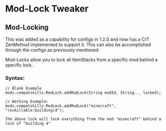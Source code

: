 # Mod-Lock Tweaker

## Mod-Locking

This was added as a capability for configs in 1.2.0 and now has a CrT ZenMethod implemented to support it. This can also be accomplished through the configs as previously mentioned.

Mod-Locks allow you to lock all ItemStacks from a specific mod behind a specific lock.

### Syntax:

    // Blank Example
    mods.compatskills.ModLock.addModLock(String modId, String... locked);
    
    // Working Example:
    mods.compatskills.ModLock.addModLock("minecraft", "reskillable:building|4");
    
    The above lock will lock everything from the mod "minecraft" behind a lock of "building 4"
